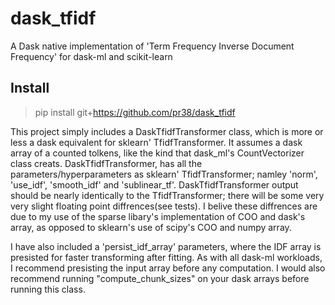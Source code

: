 # dask_tfidf
A Dask native implementation of 'Term Frequency Inverse Document Frequency' for dask-ml and scikit-learn

Install
-------
>pip install git+https://github.com/pr38/dask_tfidf

This project simply includes a DaskTfidfTransformer class, which is more or less a dask equivalent for sklearn' TfidfTransformer.
It assumes a dask array of a counted tolkens, like the kind that dask_ml's CountVectorizer class creats.
DaskTfidfTransformer, has all the parameters/hyperparameters as sklearn' TfidfTransformer; namley 'norm', 'use_idf', 'smooth_idf' and 'sublinear_tf'.
DaskTfidfTransformer output should be nearly identically to the TfidfTransformer; there will be some very very slight floating point diffrences(see tests). I belive these diffrences are due to my use of the sparse libary's implementation of COO and dask's array, as opposed to sklearn's use of scipy's COO and numpy array.

I have also included a 'persist_idf_array' parameters, where the IDF array is presisted for faster transforming after fitting. As with all dask-ml workloads, I recommend presisting the input array before any computation. I would also recommend running "compute_chunk_sizes" on your dask arrays before running this class.



